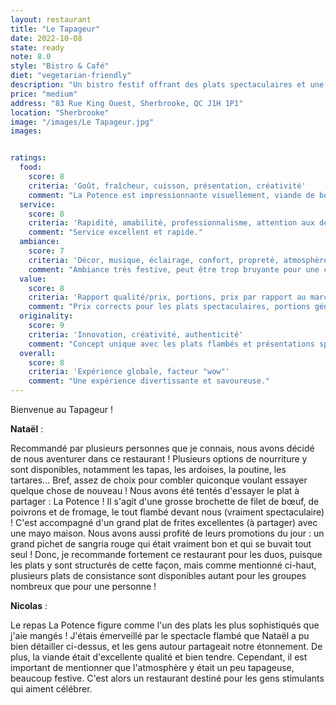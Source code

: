 ```yaml
---
layout: restaurant
title: "Le Tapageur"
date: 2022-10-08
state: ready
note: 8.0
style: "Bistro & Café"
diet: "vegetarian-friendly"
description: "Un bistro festif offrant des plats spectaculaires et une ambiance vivante, parfait pour les célébrations"
price: "medium"
address: "83 Rue King Ouest, Sherbrooke, QC J1H 1P1"
location: "Sherbrooke"
image: "/images/Le Tapageur.jpg"
images:


ratings:
  food:
    score: 8
    criteria: 'Goût, fraîcheur, cuisson, présentation, créativité'
    comment: "La Potence est impressionnante visuellement, viande de bonne qualité mais certains accompagnements manquent de finesse."
  service:
    score: 8
    criteria: 'Rapidité, amabilité, professionnalisme, attention aux détails'
    comment: "Service excellent et rapide."
  ambiance:
    score: 7
    criteria: 'Décor, musique, éclairage, confort, propreté, atmosphère générale'
    comment: "Ambiance très festive, peut être trop bruyante pour une conversation normale. Décor intéressant."
  value:
    score: 8
    criteria: 'Rapport qualité/prix, portions, prix par rapport au marché'
    comment: "Prix corrects pour les plats spectaculaires, portions généreuses mais certains cocktails chers."
  originality:
    score: 9
    criteria: 'Innovation, créativité, authenticité'
    comment: "Concept unique avec les plats flambés et présentations spectaculaires."
  overall:
    score: 8
    criteria: 'Expérience globale, facteur "wow"'
    comment: "Une expérience divertissante et savoureuse."
---
```




Bienvenue au Tapageur !

<strong>Nataël</strong> :

Recommandé par plusieurs personnes que je connais, nous avons décidé de nous aventurer dans ce restaurant ! Plusieurs options de nourriture y sont disponibles, notamment les tapas, les ardoises, la poutine, les tartares… Bref, assez de choix pour combler quiconque voulant essayer quelque chose de nouveau ! Nous avons été tentés d'essayer le plat à partager : La Potence ! Il s'agit d'une grosse brochette de filet de bœuf, de poivrons et de fromage, le tout flambé devant nous (vraiment spectaculaire) ! C'est accompagné d'un grand plat de frites excellentes (à partager) avec une mayo maison. Nous avons aussi profité de leurs promotions du jour : un grand pichet de sangria rouge qui était vraiment bon et qui se buvait tout seul ! Donc, je recommande fortement ce restaurant pour les duos, puisque les plats y sont structurés de cette façon, mais comme mentionné ci-haut, plusieurs plats de consistance sont disponibles autant pour les groupes nombreux que pour une personne !

<strong>Nicolas</strong> :

Le repas La Potence figure comme l'un des plats les plus sophistiqués que j'aie mangés ! J'étais émerveillé par le spectacle flambé que Nataël a pu bien détailler ci-dessus, et les gens autour partageait notre étonnement. De plus, la viande était d'excellente qualité et bien tendre. Cependant, il est important de mentionner que l'atmosphère y était un peu tapageuse, beaucoup festive. C'est alors un restaurant destiné pour les gens stimulants qui aiment célébrer.